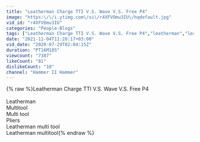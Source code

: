 ```yaml
---
title: "Leatherman Charge TTI V.S. Wave V.S. Free P4"
image: "https:\/\/i.ytimg.com\/vi\/r4XFVOmu3IU\/hqdefault.jpg"
vid_id: "r4XFVOmu3IU"
categories: "People-Blogs"
tags: ["Leatherman Charge TTI V.S. Wave V.S. Free P4","leatherman","leatherman charge"]
date: "2021-11-04T11:28:17+03:00"
vid_date: "2020-07-29T02:04:15Z"
duration: "PT16M10S"
viewcount: "7387"
likeCount: "81"
dislikeCount: "10"
channel: "Hammer II Hammer"
---
```

{% raw %}Leatherman Charge TTI V.S. Wave V.S. Free P4<br /><br />Leatherman<br />Multitool<br />Multi tool<br />Pliers<br />Leatherman multi tool<br />Leatherman multitool{% endraw %}
